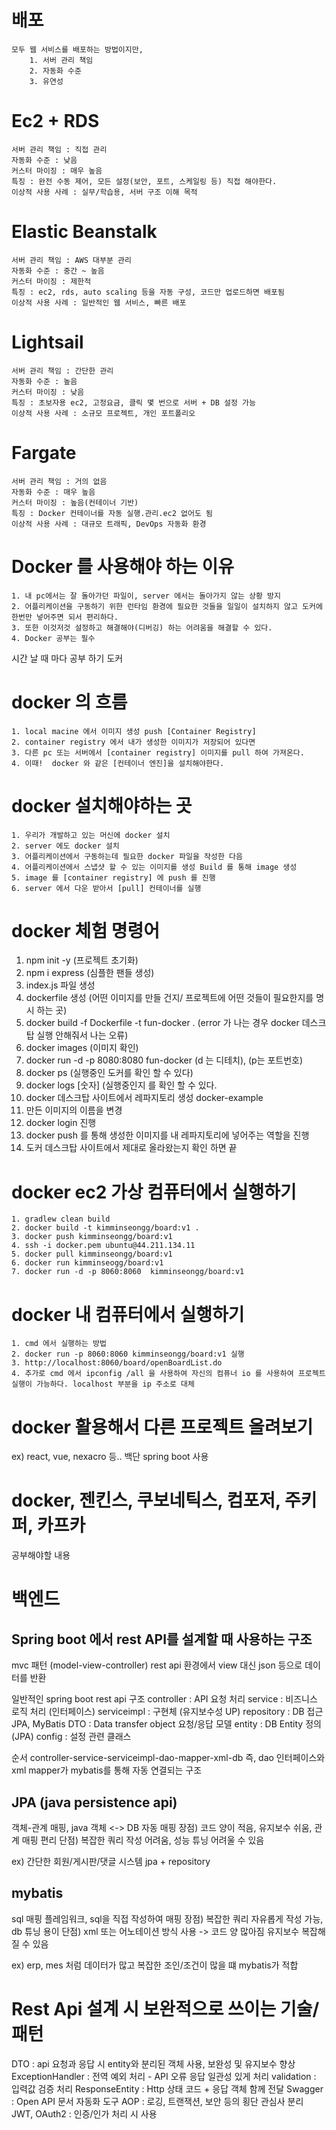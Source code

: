 # 배포
	모두 웹 서비스를 배포하는 방법이지만, 
		1. 서버 관리 책임
		2. 자동화 수준
		3. 유연성 

# Ec2 + RDS
	서버 관리 책임 : 직접 관리
	자동화 수준 : 낮음
	커스터 마이징 : 매우 높음
	특징 : 완전 수동 제어, 모든 설정(보안, 포트, 스케일링 등) 직접 해야한다.
	이상적 사용 사례 : 실무/학습용, 서버 구조 이해 목적

# Elastic Beanstalk
	서버 관리 책임 : AWS 대부분 관리
	자동화 수준 : 중간 ~ 높음
	커스터 마이징 : 제한적
	특징 : ec2, rds, auto scaling 등을 자동 구성, 코드만 업로드하면 배포됨
	이상적 사용 사례 : 일반적인 웹 서비스, 빠른 배포

# Lightsail 
	서버 관리 책임 : 간단한 관리
	자동화 수준 : 높음
	커스터 마이징 : 낮음
	특징 : 초보자용 ec2, 고정요금, 클릭 몇 번으로 서버 + DB 설정 가능
	이상적 사용 사례 : 소규모 프로젝트, 개인 포트폴리오

# Fargate
	서버 관리 책임 : 거의 없음
	자동화 수준 : 매우 높음
	커스터 마이징 : 높음(컨테이너 기반)
	특징 : Docker 컨테이너를 자동 실행.관리.ec2 없어도 됨
	이상적 사용 사례 : 대규모 트래픽, DevOps 자동화 환경

# Docker 를 사용해야 하는 이유
	1. 내 pc에서는 잘 돌아가던 파일이, server 에서는 돌아가지 않는 상황 방지
	2. 어플리케이션을 구동하기 위한 런타임 환경에 필요한 것들을 일일이 설치하지 않고 도커에 한번만 넣어주면 되서 편리하다.
	3. 또한 이것저것 설정하고 해결해야(디버깅) 하는 어려움을 해결할 수 있다.
    4. Docker 공부는 필수 

 시간 날 때 마다 공부 하기 도커

# docker 의 흐름
	1. local macine 에서 이미지 생성 push [Container Registry]
	2. container registry 에서 내가 생성한 이미지가 저장되어 있다면
	3. 다른 pc 또는 서버에서 [container registry] 이미지를 pull 하여 가져온다.
	4. 이때!  docker 와 같은 [컨테이너 엔진]을 설치해야한다.

# docker 설치해야하는 곳
	1. 우리가 개발하고 있는 머신에 docker 설치
 	2. server 에도 docker 설치
	3. 어플리케이션에서 구동하는데 필요한 docker 파일을 작성한 다음
 	4. 어플리케이션에서 스냅샷 할 수 있는 이미지를 생성 Build 를 통해 image 생성
  	5. image 를 [container registry] 에 push 를 진행
   	6. server 에서 다운 받아서 [pull] 컨테이너를 실행
 
# docker 체험 명령어
1. npm init -y (프로젝트 초기화)
2. npm i express (심플한 팬들 생성)
3. index.js 파일 생성
4. dockerfile 생성 (어떤 이미지를 만들 건지/ 프로젝트에 어떤 것들이 필요한지를 명시 하는 곳)
5. docker build -f Dockerfile -t fun-docker . (error 가 나는 경우 docker 데스크탑 실행 안해줘서 나는 오류)
6. docker images (이미지 확인)
7. docker run -d -p 8080:8080 fun-docker (d 는 디테치), (p는 포트번호)
8. docker ps (실행중인 도커를 확인 할 수 있다)
9. docker logs [숫자] (실행중인지 를 확인 할 수 있다.
10. docker 데스크탑 사이트에서 레파지토리 생성 docker-example
11. 만든 이미지의 이름을 변경
12. docker login 진행
13. docker push 를 통해 생성한 이미지를 내 레파지토리에 넣어주는 역할을 진행
14. 도커 데스크탑 사이트에서 제대로 올라왔는지 확인 하면 끝

# docker ec2 가상 컴퓨터에서 실행하기
	1. gradlew clean build
	2. docker build -t kimminseongg/board:v1 .
	3. docker push kimminseongg/board:v1
	4. ssh -i docker.pem ubuntu@44.211.134.11
	5. docker pull kimminseongg/board:v1
	6. docker run kimminseogg/board:v1
	7. docker run -d -p 8060:8060  kimminseongg/board:v1

# docker 내 컴퓨터에서 실행하기
 	1. cmd 에서 실행하는 방법 
  	2. docker run -p 8060:8060 kimminseongg/board:v1 실행
   	3. http://localhost:8060/board/openBoardList.do
    4. 추가로 cmd 에서 ipconfig /all 을 사용하여 자신의 컴퓨너 io 를 사용하여 프로젝트 실행이 가능하다. localhost 부분을 ip 주소로 대체

# docker 활용해서 다른 프로젝트 올려보기
ex) react, vue, nexacro 등..
백단 spring boot 사용

# docker, 젠킨스, 쿠보네틱스, 컴포저, 주키퍼, 카프카
공부해야할 내용

# 백엔드
## Spring boot 에서 rest API를 설계할 때 사용하는 구조 
 mvc 패턴 (model-view-controller) 
 rest api 환경에서 view 대신 json 등으로 데이터를 반환

 일반적인 spring boot rest api 구조 
  controller : API 요청 처리
  service : 비즈니스 로직 처리 (인터페이스)
  serviceimpl : 구현체 (유지보수성 UP)
  repository : DB 접근 JPA, MyBatis
  DTO : Data transfer object 요청/응답 모델
  entity : DB Entity 정의 (JPA)
  config : 설정 관련 클래스

  순서 controller-service-serviceimpl-dao-mapper-xml-db
  즉, dao 인터페이스와 xml mapper가 mybatis를 통해 자동 연결되는 구조

## JPA (java persistence api)
 객체-관계 매핑, java 객체 <-> DB 자동 매핑
 장점) 코드 양이 적음, 유지보수 쉬움, 관계 매핑 편리
 단점) 복잡한 쿼리 작성 어려움, 성능 튜닝 어려울 수 있음

 ex) 간단한 회원/게시판/댓글 시스템 jpa + repository

## mybatis
 sql 매핑 플레임워크, sql을 직접 작성하여 매핑
 장점) 복잡한 쿼리 자유롭게 작성 가능, db 튜닝 용이
 단점) xml 또는 어노테이션 방식 사용 -> 코드 양 많아짐 유지보수 복잡해질 수 있음

 ex) erp, mes 처럼 데이터가 많고 복잡한 조인/조건이 많을 떄 mybatis가 적합

# Rest Api 설계 시 보완적으로 쓰이는 기술/패턴
 DTO : api 요청과 응답 시 entity와 분리된 객체 사용, 보완성 및 유지보수 향상
 ExceptionHandler : 전역 예외 처리 - API 오류 응답 일관성 있게 처리
 validation : 입력값 검증 처리
 ResponseEntity : Http 상태 코드 + 응답 객체 함께 전달
 Swagger : Open API 문서 자동화 도구
 AOP : 로깅, 트랜잭션, 보안 등의 횡단 관심사 분리
 JWT, OAuth2 : 인증/인가 처리 시 사용




  
